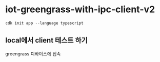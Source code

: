 # iot-greengrass-with-ipc-client-v2


```java
cdk init app --language typescript
```

## local에서 client 테스트 하기

greengrass 디바이스에 접속

